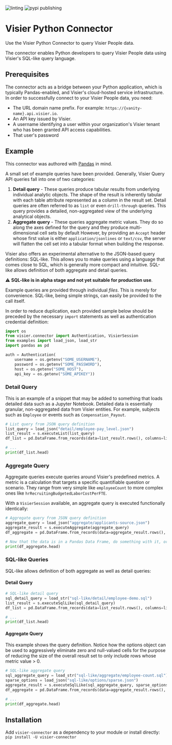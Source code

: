 ![linting](https://github.com/visier/connector-python/actions/workflows/pylint.yml/badge.svg) ![pypi publishing](https://github.com/visier/connector-python/actions/workflows/publish-to-test-pypi.yml/badge.svg)
# Visier Python Connector
Use the Visier Python Connector to query Visier People data.

The connector enables Python developers to query Visier People data using Visier's SQL-like query language. 

## Prerequisites
The connector acts as a bridge between your Python application, which is typically Pandas-enabled, and Visier's cloud-hosted service infrastructure. In order to successfully connect to your Visier People data, you need:
* The URL domain name prefix. For example: `https://{vanity-name}.api.visier.io`.
* An API key issued by Visier.
* A username identifying a user within your organization's Visier tenant who has been granted API access capabilities.
* That user's password

## Example
This connector was authored with [Pandas](https://pandas.pydata.org/) in mind.

A small set of example queries have been provided. Generally, Visier Query API queries fall into one of two categories:
1. **Detail query** - These queries produce tabular results from underlying individual analytic objects. The shape of the result is inherently tabular with each table attribute represented as a column in the result set. Detail queries are often referred to as `list` or even `drill-through` queries. This query provides a detailed, non-aggregated view of the underlying analytical objects.
1. **Aggregate query** - These queries aggregate metric values. They do so along the axes defined for the query and they produce multi-dimensional cell sets by default However, by providing an `Accept` header whose first value is either `application/jsonlines` or `text/csv`, the server will flatten the cell set into a tabular format when building the response.

Visier also offers an experimental alternative to the JSON-based query definitions: SQL-like. This allows you to make queries using a language that comes close to SQL, which is generally more compact and intuitive. SQL-like allows definition of both aggregate and detail queries.

:warning: **SQL-like is in alpha stage and not yet suitable for production use**.

Example queries are provided through individual _files_. This is merely for convenience. SQL-like, being simple strings, can easily be provided to the call itself.

In order to reduce duplication, each provided sample below should be preceded by the necessary `import` statements as well as authentication credential definition:
```python
import os
from visier.connector import Authentication, VisierSession
from examples import load_json, load_str
import pandas as pd

auth = Authentication(
    username = os.getenv("SOME_USERNAME"),
    password = os.getenv("SOME_PASSWORD"),
    host = os.getenv("SOME_HOST"),
    api_key = os.getenv("SOME_APIKEY"))
```

### Detail Query
This is an example of a snippet that may be added to something that loads detailed data such as a Jupyter Notebook. Detailed data is essentially granular, non-aggregated data from Visier entities. For example, subjects such as `Employee` or events such as `Compensation_Payout`.
```python
# List query from JSON query definition
list_query = load_json("detail/employee-pay_level.json")
list_result = s.executeList(list_query)
df_list = pd.DataFrame.from_records(data=list_result.rows(), columns=list_result.header)

# ...
print(df_list.head)
```

### Aggregate Query
Aggregate queries execute queries around Visier's predefined metrics. A metric is a calculation that targets a specific quantifiable question or scenario. They range from very simple like `employeeCount` to more complex ones like `hrRecruitingBudgetedLaborCostPerFTE`. 

With a `VisierSession` available, an aggregate query is executed functionally identically:
```python
# Aggregate query from JSON query definition
aggregate_query = load_json("aggregate/applicants-source.json")
aggregate_result = s.executeAggregate(aggregate_query)
df_aggregate = pd.DataFrame.from_records(data=aggregate_result.rows(), columns=aggregate_result.header)

# Now that the data is in a Pandas Data Frame, do something with it, or just...
print(df_aggregate.head)
```

### SQL-like Queries
SQL-like allows definition of both aggregate as well as detail queries:

#### Detail Query
```python
# SQL-like detail query
sql_detail_query = load_str("sql-like/detail/employee-demo.sql")
list_result = s.executeSqlLike(sql_detail_query)
df_list = pd.DataFrame.from_records(data=list_result.rows(), columns=list_result.header)

# ...
print(df_list.head)
```

#### Aggregate Query
This example shows the query definition. Notice how the options object can be used to aggressively eliminate zero and null-valued cells for the purpose of reducing the size of the overall result set to only include rows whose metric value > 0.
```python
# SQL-like aggregate query
sql_aggregate_query = load_str("sql-like/aggregate/employee-count.sql")
sparse_options = load_json("sql-like/options/sparse.json")
aggregate_result = s.executeSqlLike(sql_aggregate_query, sparse_options)
df_aggregate = pd.DataFrame.from_records(data=aggregate_result.rows(), columns=aggregate_result.header)

# ...
print(df_aggregate.head)
```

## Installation
Add `visier-connector` as a dependency to your module or install directly: `pip install -U visier-connector`
